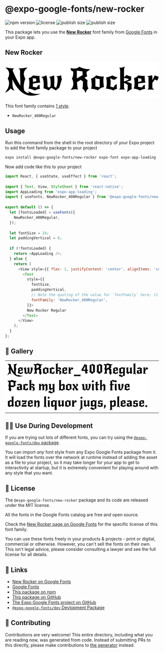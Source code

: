 # @expo-google-fonts/new-rocker

![npm version](https://flat.badgen.net/npm/v/@expo-google-fonts/new-rocker)
![license](https://flat.badgen.net/github/license/expo/google-fonts)
![publish size](https://flat.badgen.net/packagephobia/install/@expo-google-fonts/new-rocker)
![publish size](https://flat.badgen.net/packagephobia/publish/@expo-google-fonts/new-rocker)

This package lets you use the [**New Rocker**](https://fonts.google.com/specimen/New+Rocker) font family from [Google Fonts](https://fonts.google.com/) in your Expo app.

## New Rocker

![New Rocker](./font-family.png)

This font family contains [1 style](#-gallery).

- `NewRocker_400Regular`

## Usage

Run this command from the shell in the root directory of your Expo project to add the font family package to your project
```sh
expo install @expo-google-fonts/new-rocker expo-font expo-app-loading
```

Now add code like this to your project
```js
import React, { useState, useEffect } from 'react';

import { Text, View, StyleSheet } from 'react-native';
import AppLoading from 'expo-app-loading';
import { useFonts, NewRocker_400Regular } from '@expo-google-fonts/new-rocker';

export default () => {
  let [fontsLoaded] = useFonts({
    NewRocker_400Regular,
  });

  let fontSize = 24;
  let paddingVertical = 6;

  if (!fontsLoaded) {
    return <AppLoading />;
  } else {
    return (
      <View style={{ flex: 1, justifyContent: 'center', alignItems: 'center' }}>
        <Text
          style={{
            fontSize,
            paddingVertical,
            // Note the quoting of the value for `fontFamily` here; it expects a string!
            fontFamily: 'NewRocker_400Regular',
          }}>
          New Rocker Regular
        </Text>
      </View>
    );
  }
};

```

## 🔡 Gallery


||||
|-|-|-|
|![NewRocker_400Regular](./NewRocker_400Regular.ttf.png)||||


## 👩‍💻 Use During Development

If you are trying out lots of different fonts, you can try using the [`@expo-google-fonts/dev` package](https://github.com/expo/google-fonts/tree/master/font-packages/dev#readme).

You can import *any* font style from any Expo Google Fonts package from it. It will load the fonts
over the network at runtime instead of adding the asset as a file to your project, so it may take longer
for your app to get to interactivity at startup, but it is extremely convenient
for playing around with any style that you want.

## 📖 License

The `@expo-google-fonts/new-rocker` package and its code are released under the MIT license.

All the fonts in the Google Fonts catalog are free and open source.

Check the [New Rocker page on Google Fonts](https://fonts.google.com/specimen/New+Rocker) for the specific license of this font family.

You can use these fonts freely in your products & projects - print or digital, commercial or otherwise. However, you can't sell the fonts on their own. This isn't legal advice, please consider consulting a lawyer and see the full license for all details.

## 🔗 Links

- [New Rocker on Google Fonts](https://fonts.google.com/specimen/New+Rocker)
- [Google Fonts](https://fonts.google.com/)
- [This package on npm](https://www.npmjs.com/package/@expo-google-fonts/new-rocker)
- [This package on GitHub](https://github.com/expo/google-fonts/tree/master/font-packages/new-rocker)
- [The Expo Google Fonts project on GitHub](https://github.com/expo/google-fonts)
- [`@expo-google-fonts/dev` Devlopment Package](https://github.com/expo/google-fonts/tree/master/font-packages/dev)

## 🤝 Contributing

Contributions are very welcome! This entire directory, including what you are reading now, was generated from code. Instead of submitting PRs to this directly, please make contributions to [the generator](https://github.com/expo/google-fonts/tree/master/packages/generator) instead.
